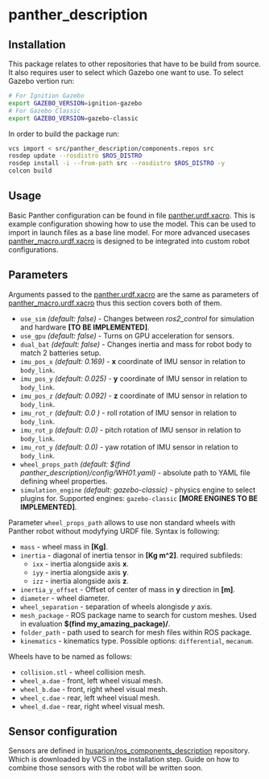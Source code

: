 # panther_description

## Installation

This package relates to other repositories that have to be build from source. It also requires user to select which Gazebo one want to use. To select Gazebo vertion run:
``` bash
# For Ignition Gazebo
export GAZEBO_VERSION=ignition-gazebo
# For Gazebo Classic
export GAZEBO_VERSION=gazebo-classic
```
In order to build the package run:

``` bash
vcs import < src/panther_description/components.repos src
rosdep update --rosdistro $ROS_DISTRO
rosdep install -i --from-path src --rosdistro $ROS_DISTRO -y
colcon build
```

## Usage

Basic Panther configuration can be found in file [panther.urdf.xacro](./panther_description/urdf/panther.urdf.xacro). This is example configuration showing how to use the model. This can be used to import in launch files as a base line model. For more advanced usecases [panther_macro.urdf.xacro](./panther_description/urdf/panther_macro.urdf.xacro) is designed to be integrated into custom robot configurations.

## Parameters

Arguments passed to the [panther.urdf.xacro](./panther_description/urdf/panther.urdf.xacro) are the same as parameters of [panther_macro.urdf.xacro](./panther_description/urdf/panther_macro.urdf.xacro) thus this section covers both of them.


- `use_sim` *(default: false)* - Changes between *ros2_control* for simulation and hardware **[TO BE IMPLEMENTED]**.
- `use_gpu` *(default: false)* - Turns on GPU acceleration for sensors.
- `dual_bat` *(default: false)* - Changes inertia and mass for robot body to match 2 batteries setup.
- `imu_pos_x` *(default: 0.169)* - **x** coordinate of IMU sensor in relation to `body_link`.
- `imu_pos_y` *(default: 0.025)* - **y** coordinate of IMU sensor in relation to `body_link`.
- `imu_pos_z` *(default: 0.092)* - **z** coordinate of IMU sensor in relation to `body_link`.
- `imu_rot_r` *(default: 0.0 )* - roll rotation of IMU sensor in relation to `body_link`.
- `imu_rot_p` *(default: 0.0)* - pitch rotation of IMU sensor in relation to `body_link`.
- `imu_rot_y`  *(default: 0.0)* - yaw rotation of IMU sensor in relation to `body_link`.
- `wheel_props_path` *(default: $(find panther_description)/config/WH01.yaml)* - absolute path to YAML file defining wheel properties.
- `simulation_engine` *(default: gazebo-classic)* - physics engine to select plugins for. Supported engines: `gazebo-classic` **[MORE ENGINES TO BE IMPLEMENTED]**.


Parameter `wheel_props_path` allows to use non standard wheels with Panther robot without modyfying URDF file. Syntax is following:
- `mass` - wheel mass in **[Kg]**.
- `inertia` - diagonal of inertia tensor in **[Kg m^2]**. required subfileds:
  - `ixx` - inertia alongside axis **x**.
  - `iyy` - inertia alongside axis **y**.
  - `izz` - inertia alongside axis **z**.
- `inertia_y_offset` - Offset of center of mass in **y** direction in **[m]**.
- `diameter` - wheel diameter.
- `wheel_separation` - separation of wheels alongisde *y* axis.
- `mesh_package` - ROS package name to search for custom meshes. Used in evaluation **$(find my_amazing_package)/**.
- `folder_path` - path used to search for mesh files within ROS package.
- `kinematics` - kinematics type. Possible options: `differential`, `mecanum`.

Wheels have to be named as follows:
- `collision.stl` - wheel collision mesh.
- `wheel_a.dae` - front, left wheel visual mesh.
- `wheel_b.dae` - front, right wheel visual mesh.
- `wheel_c.dae` - rear, left wheel visual mesh.
- `wheel_d.dae` - rear, right wheel visual mesh.


## Sensor configuration

Sensors are defined in [husarion/ros_components_description](https://github.com/husarion/ros_components_description) repository. Which is downloaded by VCS in the installation step. Guide on how to combine those sensors with the robot will be written soon.
